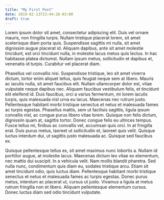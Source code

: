```yaml
---
title: "My First Post"
date: 2019-02-13T23:44:28-03:00
draft: true
---
```


Lorem ipsum dolor sit amet, consectetur adipiscing elit. Duis vel ornare mauris, non fringilla turpis. Nullam tristique placerat lorem, sit amet scelerisque diam porta quis. Suspendisse sagittis mi nulla, sit amet dignissim augue placerat id. Aliquam dapibus, ante sit amet molestie tincidunt, est orci tincidunt nulla, in molestie lacus metus quis lectus. In hac habitasse platea dictumst. Nullam ipsum metus, sollicitudin et dapibus et, venenatis id turpis. Curabitur vel placerat diam.

Phasellus vel convallis nisi. Suspendisse tristique, leo sit amet viverra dictum, tortor enim aliquet tellus, quis feugiat neque sem at libero. Mauris ac iaculis nulla, sit amet faucibus elit. Nullam ullamcorper dolor est, vitae vulputate neque dapibus nec. Aliquam faucibus vestibulum felis, et tincidunt elit eleifend id. Duis faucibus, orci a varius fermentum, mi lorem iaculis turpis, quis malesuada nisl urna eu lacus. Maecenas nec rutrum justo. Pellentesque habitant morbi tristique senectus et netus et malesuada fames ac turpis egestas. Phasellus mattis, sem ut facilisis sagittis, ligula ipsum convallis nisl, ac congue purus libero vitae lorem. Quisque non felis dictum, dignissim quam at, sagittis tortor. Donec congue felis eu ultrices tempus. Fusce tellus mi, finibus ac convallis vel, accumsan quis orci. In at fringilla erat. Duis purus metus, laoreet ut sollicitudin et, laoreet quis velit. Quisque luctus interdum dui, ut sagittis justo malesuada ac. Quisque sed faucibus ex.

Quisque pellentesque tellus ex, sit amet maximus nunc lobortis a. Nullam id porttitor augue, at molestie lacus. Maecenas dictum leo vitae ex elementum, nec mattis dui suscipit. In a vehicula velit. Nam mollis blandit pharetra. Sed nulla nunc, condimentum quis diam eu, sodales tristique arcu. Etiam sit amet tincidunt odio, quis luctus diam. Pellentesque habitant morbi tristique senectus et netus et malesuada fames ac turpis egestas. Donec purus metus, interdum ac placerat ut, cursus ut justo. Vivamus a ligula at metus rutrum fringilla non et libero. Aliquam pellentesque elementum cursus. Donec luctus diam sed odio tincidunt vulputate. 
